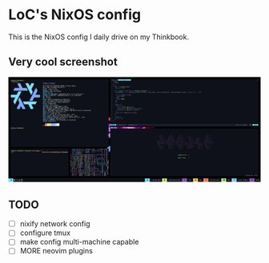 # LoC's NixOS config

This is the NixOS config I daily drive on my Thinkbook.

## Very cool screenshot

![screenshot1.img](https://github.com/LoCrealloc/nixos-config/blob/main/screenshots/screenshot1.png?raw=true)

## TODO

- [ ] nixify network config
- [ ] configure tmux
- [ ] make config multi-machine capable
- [ ] MORE neovim plugins
